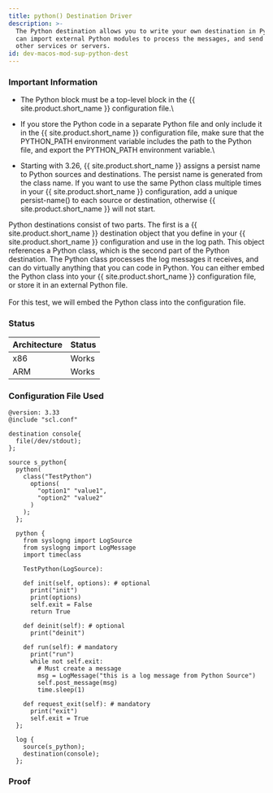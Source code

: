 ```yaml
---
title: python() Destination Driver
description: >-
  The Python destination allows you to write your own destination in Python. You
  can import external Python modules to process the messages, and send them to
  other services or servers.
id: dev-macos-mod-sup-python-dest
---
```


### Important Information <a href="#important-information" id="important-information"></a>

* The Python block must be a top-level block in the {{ site.product.short_name }} configuration file.\

* If you store the Python code in a separate Python file and only include it in the {{ site.product.short_name }} configuration file, make sure that the PYTHON\_PATH environment variable includes the path to the Python file, and export the PYTHON\_PATH environment variable.\

* Starting with 3.26, {{ site.product.short_name }} assigns a persist name to Python sources and destinations. The persist name is generated from the class name. If you want to use the same Python class multiple times in your {{ site.product.short_name }} configuration, add a unique persist-name() to each source or destination, otherwise {{ site.product.short_name }} will not start.

Python destinations consist of two parts. The first is a {{ site.product.short_name }} destination object that you define in your {{ site.product.short_name }} configuration and use in the log path. This object references a Python class, which is the second part of the Python destination. The Python class processes the log messages it receives, and can do virtually anything that you can code in Python. You can either embed the Python class into your {{ site.product.short_name }} configuration file, or store it in an external Python file.\
\
For this test, we will embed the Python class into the configuration file.

### Status <a href="#status" id="status"></a>

| Architecture | Status |
| ------------ | ------ |
| x86          | Works  |
| ARM          | Works  |

### Configuration File Used <a href="#configuration-file-used" id="configuration-file-used"></a>

```config
@version: 3.33
@include "scl.conf"

​destination console{
  file(/dev/stdout);
};

​source s_python{
  python(
    class("TestPython")
      options(
        "option1" "value1",
        "option2" "value2"
      )
    );
  };

  ​python {
    from syslogng import LogSource
    from syslogng import LogMessage
    import time​class

    TestPython(LogSource):

    def init(self, options): # optional
      print("init")
      print(options)
      self.exit = False
      return True​

    def deinit(self): # optional
      print("deinit")

    def run(self): # mandatory
      print("run")
      while not self.exit:
        # Must create a message
        msg = LogMessage("this is a log message from Python Source")
        self.post_message(msg)
        time.sleep(1)

    def request_exit(self): # mandatory
      print("exit")
      self.exit = True
  };

  ​log {
    source(s_python);
    destination(console);
  };
```

### Proof <a href="#proof" id="proof"></a>
